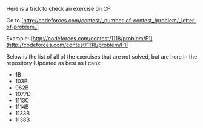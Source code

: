 Here is a trick to check an exercise on CF:

Go to [http://codeforces.com/contest/_number-of-contest_/problem/_letter-of-problem_]

Example: [http://codeforces.com/contest/1118/problem/F1](http://codeforces.com/contest/1118/problem/F1)

Below is the list of all of the exercises that are not solved, but are here in the repository (Updated as best as I can):
- 1B
- 103B
- 962B
- 1077D
- 1113C
- 1114B
- 1133B
- 1138B